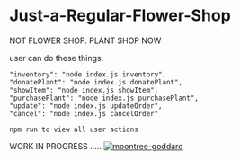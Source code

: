# Just-a-Regular-Flower-Shop
NOT FLOWER SHOP. PLANT SHOP NOW

user can do these things:

    "inventory": "node index.js inventory",
    "donatePlant": "node index.js donatePlant",
    "showItem": "node index.js showItem",
    "purchasePlant": "node index.js purchasePlant",
    "update": "node index.js updateOrder",
    "cancel": "node index.js cancelOrder"

    npm run to view all user actions


WORK IN PROGRESS .....
[![moontree-goddard](https://i.ibb.co/kyY6yRz/moontree-goddard.jpg)](https://ibb.co/vB2vB7f)

